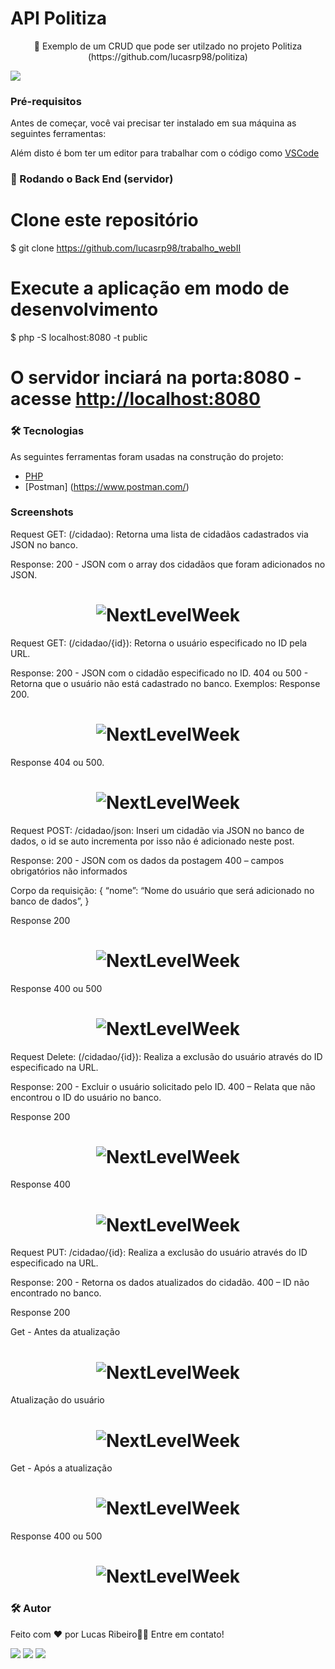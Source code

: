 
# API Politiza 

<p align="center">🚀 Exemplo de um CRUD que pode ser utilzado no projeto Politiza (https://github.com/lucasrp98/politiza)</p>

<img src="https://img.shields.io/static/v1?label=API&message=Politiza&color=7159c1&style=for-the-badge&logo=ghost"/>

### Pré-requisitos

Antes de começar, você vai precisar ter instalado em sua máquina as seguintes ferramentas:

Além disto é bom ter um editor para trabalhar com o código como [VSCode](https://code.visualstudio.com/)

### 🎲 Rodando o Back End (servidor)


# Clone este repositório
$ git clone <https://github.com/lucasrp98/trabalho_webII>

# Execute a aplicação em modo de desenvolvimento
$ php -S localhost:8080 -t public  

# O servidor inciará na porta:8080 - acesse <http://localhost:8080>

### 🛠 Tecnologias

As seguintes ferramentas foram usadas na construção do projeto:

- [PHP](https://www.php.net/docs.php)
- [Postman] (https://www.postman.com/)

### Screenshots

Request GET: (/cidadao): Retorna uma lista de cidadãos cadastrados via JSON no banco.

Response: 
200 - JSON com o array dos cidadãos que foram adicionados no JSON. 
<h1 align="center">
  <img alt="NextLevelWeek" title="#NextLevelWeek" src="./images/Evidencia - 1.png" />
</h1>

Request GET: (/cidadao/{id}): Retorna o usuário especificado no ID pela URL.

Response: 
200 - JSON com o cidadão especificado no ID. 
404 ou 500 - Retorna que o usuário não está cadastrado no banco. 
Exemplos: Response 200. 

<h1 align="center">
  <img alt="NextLevelWeek" title="#NextLevelWeek" src="./images/Evidencia - 2.png" />
</h1>

Response 404 ou 500. 

<h1 align="center">
  <img alt="NextLevelWeek" title="#NextLevelWeek" src="./images/Evidencia-3.png" />
</h1>

Request POST: /cidadao/json: Inseri um cidadão via JSON no banco de dados, o id se auto incrementa por isso não é adicionado neste post.

Response:
200 - JSON com os dados da postagem
	400  – campos obrigatórios não informados

Corpo da requisição:
{
“nome”: “Nome do usuário que será adicionado no banco de dados”,
}

Response 200

<h1 align="center">
  <img alt="NextLevelWeek" title="#NextLevelWeek" src="./images/Evidencia-3.png" />
</h1>

Response 400 ou 500

<h1 align="center">
  <img alt="NextLevelWeek" title="#NextLevelWeek" src="./images/Evidencia-4.png" />
</h1>

Request Delete: (/cidadao/{id}): Realiza a exclusão do usuário através do ID especificado na URL. 

Response:
200 - Excluir o usuário solicitado pelo ID. 
400  – Relata que não encontrou o ID do usuário no banco. 

Response 200

<h1 align="center">
  <img alt="NextLevelWeek" title="#NextLevelWeek" src="./images/Evidencia-5.png" />
</h1>

Response 400

<h1 align="center">
  <img alt="NextLevelWeek" title="#NextLevelWeek" src="./images/Evidencia-6.png" />
</h1>

Request PUT: /cidadao/{id}: Realiza a exclusão do usuário através do ID especificado na URL. 

Response:
200 - Retorna os dados atualizados do cidadão.
	400  – ID não encontrado no banco.

Response 200


Get - Antes da atualização

<h1 align="center">
  <img alt="NextLevelWeek" title="#NextLevelWeek" src="./images/Evidencia-7.png" />
</h1>

Atualização do usuário 

<h1 align="center">
  <img alt="NextLevelWeek" title="#NextLevelWeek" src="./images/Evidencia-8.png" />
</h1>

Get - Após a atualização

<h1 align="center">
  <img alt="NextLevelWeek" title="#NextLevelWeek" src="./images/Evidencia-9.png" />
</h1>

Response 400 ou 500

<h1 align="center">
  <img alt="NextLevelWeek" title="#NextLevelWeek" src="./images/Evidencia-10.png" />
</h1>


### 🛠 Autor 
Feito com ❤️ por Lucas Ribeiro👋🏽 Entre em contato!
<div>
<a href="https://www.instagram.com/lucasribeiroo_98/" target="_blank"><img src="https://img.shields.io/badge/-Instagram-%23E4405F?style=for-the-badge&logo=instagram&logoColor=white" target="_blank"></a>
<a href = "lucaorpacheco@gmail.com"><img src="https://img.shields.io/badge/Gmail-D14836?style=for-the-badge&logo=gmail&logoColor=white" target="_blank"></a>
<a href="https://www.linkedin.com/in/lucas-ribeiro-582871169/" target="_blank"><img src="https://img.shields.io/badge/-LinkedIn-%230077B5?style=for-the-badge&logo=linkedin&logoColor=white" target="_blank"></a>   
</div>

